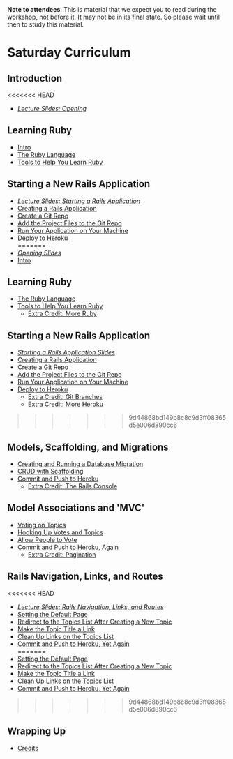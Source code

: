<div class="alert alert-info">
<strong>Note to attendees</strong>: This is material that we expect you to read during the workshop, not before it.  It may not be in its final state. So please wait until then to study this material.
</div>

# Saturday Curriculum

## Introduction ##
<<<<<<< HEAD
* [_Lecture Slides: Opening_](/workshop/opening) 

## Learning Ruby ##
* [Intro](curriculum) 
* [The Ruby Language](ruby_language)  
* [Tools to Help You Learn Ruby](tools)  

## Starting a New Rails Application ##
* [_Lecture Slides: Starting a Rails Application_](/workshop/starting_a_rails_application)
* [Creating a Rails Application](getting_started)  
* [Create a Git Repo](create_a_new_git_repo)  
* [Add the Project Files to the Git Repo](add_the_project_to_the_git_repo)  
* [Run Your Application on Your Machine](running_your_application_locally)  
* [Deploy to Heroku](deploy_to_heroku)  
=======
* [_Opening Slides_](/workshop/opening)
* [Intro](curriculum)

## Learning Ruby ##
* [The Ruby Language](ruby_language)
* [Tools to Help You Learn Ruby](tools)
    * [Extra Credit: More Ruby](extra_credit/01_more_ruby)

## Starting a New Rails Application ##
* [_Starting a Rails Application Slides_](/workshop/starting_a_rails_application)
* [Creating a Rails Application](getting_started)
* [Create a Git Repo](create_a_new_git_repo)
* [Add the Project Files to the Git Repo](add_the_project_to_the_git_repo)
* [Run Your Application on Your Machine](running_your_application_locally)
* [Deploy to Heroku](deploy_to_heroku)
    * [Extra Credit: Git Branches](extra_credit/02_git_branches)
    * [Extra Credit: More Heroku](extra_credit/03_more_heroku)

>>>>>>> 9d44868bd149b8c8c9d3ff08365d5e006d890cc6

## Models, Scaffolding, and Migrations ##
* [Creating and Running a Database Migration](creating_a_migration)
* [CRUD with Scaffolding](CRUD_with_scaffolding)
* [Commit and Push to Heroku](commit_and_push_to_heroku)
    * [Extra Credit: The Rails Console](extra_credit/04_console)

## Model Associations and 'MVC' ##
* [Voting on Topics](voting_on_topics)
* [Hooking Up Votes and Topics](hooking_up_votes_and_topics)
* [Allow People to Vote](allow_people_to_vote)
* [Commit and Push to Heroku, Again](commit_and_push_to_heroku_again)
    * [Extra Credit: Pagination](extra_credit/05_pagination)

## Rails Navigation, Links, and Routes ##
<<<<<<< HEAD
* [_Lecture Slides: Rails Navigation, Links, and Routes_](https://docs.google.com/presentation/d/1e-M7zJN-x8V5GBM-hGq3zIk2UMjLb8t5YlNvZFVv51Q/present#slide=id.p)
* [Setting the Default Page](setting_the_default_page)  
* [Redirect to the Topics List After Creating a New Topic](redirect_to_the_topics_list_after_creating_a_new_topic)  
* [Make the Topic Title a Link](make_the_topic_title_a_link)  
* [Clean Up Links on the Topics List](clean_up_links_on_the_topics_list)  
* [Commit and Push to Heroku, Yet Again](commit_and_push_to_heroku_yet_again)  
=======
* [Setting the Default Page](setting_the_default_page)
* [Redirect to the Topics List After Creating a New Topic](redirect_to_the_topics_list_after_creating_a_new_topic)
* [Make the Topic Title a Link](make_the_topic_title_a_link)
* [Clean Up Links on the Topics List](clean_up_links_on_the_topics_list)
* [Commit and Push to Heroku, Yet Again](commit_and_push_to_heroku_yet_again)
>>>>>>> 9d44868bd149b8c8c9d3ff08365d5e006d890cc6

## Wrapping Up ##
* [Credits](credits_and_next_steps)
